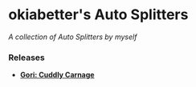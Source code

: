 # okiabetter's Auto Splitters
*A collection of Auto Splitters by myself*

### Releases
* **[Gori: Cuddly Carnage](https://raw.githubusercontent.com/0kia/LiveSplit_AS/main/GoriAutoSplitter.asl)**
